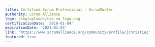 ```yaml
---
title: Certified Scrum Professional - ScrumMaster
authority: Scrum Alliance
logo: /img/uploads/csp-sm_logo.png
certificationDate: '2019-01-04'
expirationDate: '2021-01-04'
link: 'https://www.scrumalliance.org/community/profile/jchristie2'
featured: true
---
```



